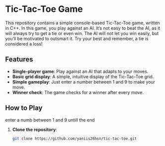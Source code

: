 # Tic-Tac-Toe Game

This repository contains a simple console-based Tic-Tac-Toe game, written in C++. In this game, you play against an AI. It’s not easy to beat the AI, as it will always try to get a tie or even win. The AI will not let you win easily, but you’ll be motivated to outsmart it. Try your best and remember, a tie is considered a loss!

## Features

- **Single-player game**: Play against an AI that adapts to your moves.
- **Basic grid display**: A simple, intuitive display of the Tic-Tac-Toe grid.
- **Simple gameplay**: Just enter a number between 1 and 9 to make your move.
- **Winner check**: The game checks for a winner after every move.

## How to Play
enter a numb between 1 and 9 untill the end

1. **Clone the repository**:
   ```bash
   git clone https://github.com/yaniis26hsn/tic-tac-toe.git
